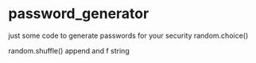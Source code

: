 # password_generator
just some code to generate passwords for your security
random.choice()

random.shuffle()
append
and 
f string

